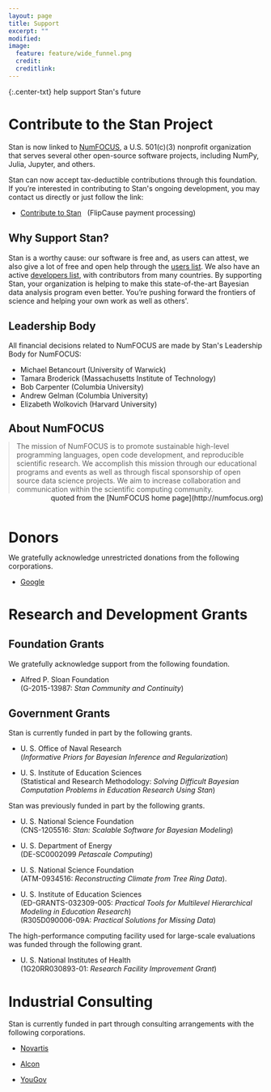 ```yaml
---
layout: page
title: Support
excerpt: ""
modified:
image:
  feature: feature/wide_funnel.png
  credit:
  creditlink:
---
```


{:.center-txt}
help support Stan's future

# Contribute to the Stan Project

Stan is now linked to [NumFOCUS](http://numfocus.org/), a
U.S. 501(c)(3) nonprofit organization that serves several other
open-source software projects, including NumPy, Julia, Jupyter, and
others.

Stan can now accept tax-deductible contributions through this
foundation. If you’re interested in contributing to Stan's ongoing
development, you may contact us directly or just follow the link:&nbsp;

* <p>
  <a href="https://www.flipcause.com/widget/give_now/NTU3Ng==">Contribute
  to Stan</a> &nbsp;
  <span class="note">(FlipCause payment processing)</span>
  </span> </p>


## Why Support Stan?

Stan is a worthy cause: our software is free and, as users can attest,
we also give a lot of free and open help through the [users
list](/community/). We also have an active [developers list](/community/),
with contributors from many countries. By supporting Stan, your
organization is helping to make this state-of-the-art Bayesian data
analysis program even better. You’re pushing forward the frontiers of
science and helping your own work as well as others'.

## Leadership Body

All financial decisions related to NumFOCUS are made by Stan's
Leadership Body for NumFOCUS:

* Michael Betancourt <span class="note">(University of Warwick)</span>
* Tamara Broderick <span class="note">(Massachusetts Institute of Technology)</span>
* Bob Carpenter <span class="note">(Columbia University)</span>
* Andrew Gelman <span class="note">(Columbia University)</span>
* Elizabeth Wolkovich <span class="note">(Harvard University)</span>


<h2 style="margin:1.25em 0 0 0">About NumFOCUS</h2>

<blockquote style="margin:1em 0 0 0;">
The mission of NumFOCUS is to promote sustainable high-level
programming languages, open code development, and reproducible
scientific research. We accomplish this mission through our
educational programs and events as well as through fiscal sponsorship
of open source data science projects. We aim to increase collaboration
and communication within the scientific computing community.
</blockquote>
<span style="float:right" class="note">quoted from the [NumFOCUS home page](http://numfocus.org)</span>


<h1 style="margin:2.5em 0 0 0;">Donors</h1>

We gratefully acknowledge unrestricted donations from the following
corporations.

* [Google](http://google.com)


# Research and Development Grants

## Foundation Grants

We gratefully acknowledge support from the following foundation.

* Alfred P. Sloan Foundation
  <br />
  <span class="note">(G-2015-13987: <i>Stan Community and Continuity</i>)</span>


## Government Grants

Stan is currently funded in part by the following grants.

* U. S. Office of Naval Research
  <br />
  <span class="note">(<i>Informative Priors for Bayesian Inference
  and Regularization</i>)</span>

* U. S. Institute of Education Sciences
  <br />
  <span class="note">(Statistical and Research Methodology:
  <i>Solving Difficult Bayesian Computation Problems in Education
  Research Using Stan</i>)</span>


Stan was previously funded in part by the following grants.

* U. S. National Science Foundation
  <br />
  <span class="note">(CNS-1205516: <i>Stan: Scalable Software for Bayesian Modeling</i>)</span>

* U. S. Department of Energy
  <br />
  <span class="note">(DE-SC0002099 <i>Petascale Computing</i>)</span>

* U. S. National Science Foundation
  <br />
  <span class="note">(ATM-0934516: <i>Reconstructing Climate from Tree Ring Data</i>).</span>

* U. S. Institute of Education Sciences
  <br />
  <span class="note">(ED-GRANTS-032309-005:
  <i>Practical Tools for Multilevel Hierarchical Modeling in Education
  Research</i>)</span>
  <br />
  <span class="note">(R305D090006-09A:
  <i>Practical Solutions for Missing Data</i>)</span>


The high-performance computing facility used for large-scale
evaluations was funded through the following grant.

* <p>U. S. National Institutes of Health
  <br />
  <span class="note">(1G20RR030893-01:
  <i>Research Facility Improvement Grant</i>)</span>
  </p>


# Industrial Consulting

Stan is currently funded in part through consulting arrangements with
the following corporations.

* [Novartis](https://www.novartis.com)

* [Alcon](http://www.alcon.com)

* [YouGov](https://yougov.com)

